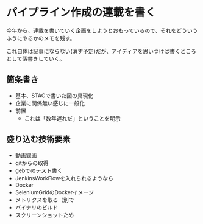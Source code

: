# パイプライン作成の連載を書く

今年から、連載を書いていく企画をしようとおもっているので、それをどういうふうにやるかのメモを残す。

これ自体は記事にならない(消す予定)だが、アイディアを思いつけば書くところとして落書きしていく。

## 箇条書き

+ 基本、STACで書いた図の具現化
+ 企業に関係無い感じに一般化
+ 前置
	+ これは「数年遅れだ」ということを明示

## 盛り込む技術要素

+ 動画録画
+ gitからの取得
+ gebでのテスト書く
+ JenkinsWorkFlowを入れられるようなら
+ Docker
+ SeleniumGridのDockerイメージ
+ メトリクスを取る（別で
+ バイナリのビルド
+ スクリーンショットため
